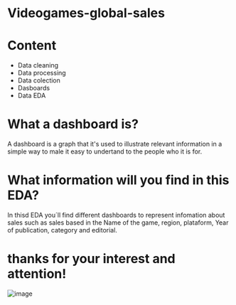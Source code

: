 # Videogames-global-sales

# Content
- Data cleaning
- Data processing
- Data colection
- Dasboards
- Data EDA

 # What a dashboard is? 
 A dashboard is a graph that it's used to illustrate relevant information in a simple way to male it easy to undertand to the people who it is for. 
 
 # What information will you find in this EDA?
 In thisd EDA you´ll find different dashboards to represent infomation about sales such as sales based in the Name of the game, region, plataform, Year of publication, category and editorial. 
 # thanks for your interest and attention! 
 
![image](https://github.com/user-attachments/assets/3e782e92-43ef-4414-bb87-6d140b1ce19a)
